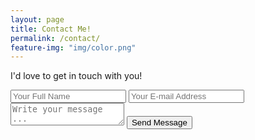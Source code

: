 ```yaml
---
layout: page
title: Contact Me!
permalink: /contact/
feature-img: "img/color.png"
---
```


I'd love to get in touch with you!

<form action="https://getsimpleform.com/messages?form_api_token=70a6e993d3ec3d6b82dcfd436b6407a6" method="post">
  <!-- the redirect_to is optional, the form will redirect to the referrer on submission -->
  <input type='hidden' name='redirect_to' value='http://jdai54.github./thank-you/' />
  <input type='text' name='name' placeholder='Your Full Name' />
  <input type='email' name='email' placeholder='Your E-mail Address' />
  <textarea name='message' placeholder='Write your message ...'></textarea>
  <input type='submit' value='Send Message' />
</form>